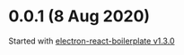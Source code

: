 # 0.0.1 (8 Aug 2020)

Started with [electron-react-boilerplate v1.3.0](https://github.com/electron-react-boilerplate/electron-react-boilerplate)
